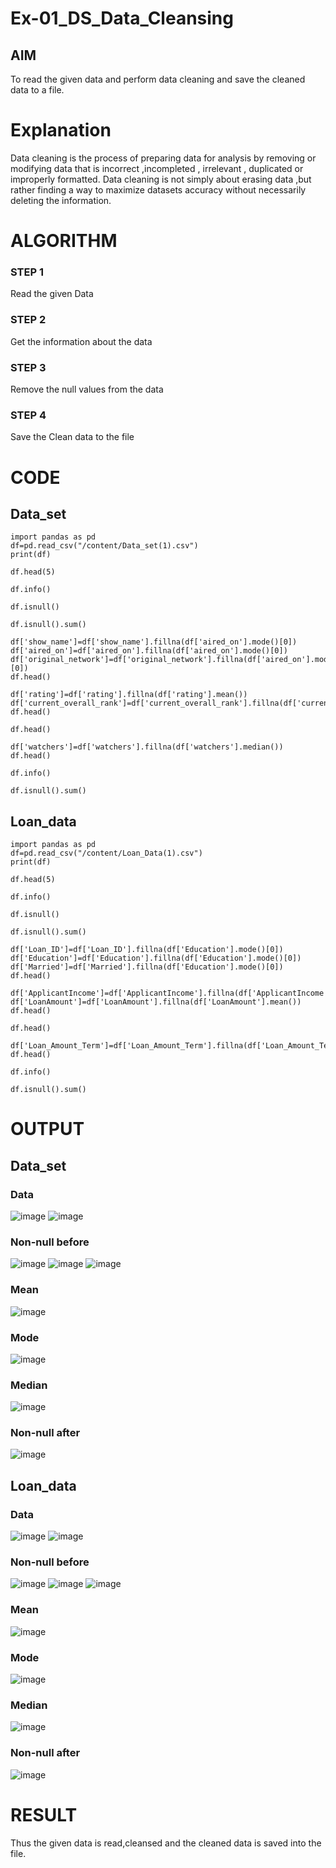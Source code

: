 # Ex-01_DS_Data_Cleansing


## AIM
To read the given data and perform data cleaning and save the cleaned data to a file. 

# Explanation
Data cleaning is the process of preparing data for analysis by removing or modifying data that is incorrect ,incompleted , irrelevant , duplicated or improperly formatted. 
Data cleaning is not simply about erasing data ,but rather finding a way to maximize datasets accuracy without necessarily deleting the information. 

# ALGORITHM
### STEP 1
Read the given Data
### STEP 2
Get the information about the data
### STEP 3
Remove the null values from the data
### STEP 4
Save the Clean data to the file

# CODE 
## Data_set
```
import pandas as pd
df=pd.read_csv("/content/Data_set(1).csv")
print(df)

df.head(5)

df.info()

df.isnull()

df.isnull().sum()

df['show_name']=df['show_name'].fillna(df['aired_on'].mode()[0])
df['aired_on']=df['aired_on'].fillna(df['aired_on'].mode()[0])
df['original_network']=df['original_network'].fillna(df['aired_on'].mode()[0])
df.head()

df['rating']=df['rating'].fillna(df['rating'].mean())
df['current_overall_rank']=df['current_overall_rank'].fillna(df['current_overall_rank'].mean())
df.head()

df.head()

df['watchers']=df['watchers'].fillna(df['watchers'].median())
df.head()

df.info()

df.isnull().sum()
```
## Loan_data
```
import pandas as pd
df=pd.read_csv("/content/Loan_Data(1).csv")
print(df)

df.head(5)

df.info()

df.isnull()

df.isnull().sum()

df['Loan_ID']=df['Loan_ID'].fillna(df['Education'].mode()[0])
df['Education']=df['Education'].fillna(df['Education'].mode()[0])
df['Married']=df['Married'].fillna(df['Education'].mode()[0])
df.head()

df['ApplicantIncome']=df['ApplicantIncome'].fillna(df['ApplicantIncome'].mean())
df['LoanAmount']=df['LoanAmount'].fillna(df['LoanAmount'].mean())
df.head()

df.head()

df['Loan_Amount_Term']=df['Loan_Amount_Term'].fillna(df['Loan_Amount_Term'].median())
df.head()

df.info()

df.isnull().sum()
```

# OUTPUT
## Data_set
### Data
![image](https://github.com/vishnupriyaramesh17/ODD2023-Datascience-Ex01/assets/119393589/8c0c8618-cfba-44d1-8319-572ab4844622)
![image](https://github.com/vishnupriyaramesh17/ODD2023-Datascience-Ex01/assets/119393589/7771c4cf-4f42-426d-82a5-b612ac6822a7)

### Non-null before
![image](https://github.com/vishnupriyaramesh17/ODD2023-Datascience-Ex01/assets/119393589/c4da15c3-2d51-44d8-9417-4f7c7e4e7c9d)
![image](https://github.com/vishnupriyaramesh17/ODD2023-Datascience-Ex01/assets/119393589/2f393cb3-b1c0-4726-a85b-c80012d03d97)
![image](https://github.com/vishnupriyaramesh17/ODD2023-Datascience-Ex01/assets/119393589/4c78683d-de45-4bf4-9f5c-77c5dbc2245f)

### Mean
![image](https://github.com/vishnupriyaramesh17/ODD2023-Datascience-Ex01/assets/119393589/f2d14bb6-714f-4519-bd74-479f6a1e275c)

### Mode
![image](https://github.com/vishnupriyaramesh17/ODD2023-Datascience-Ex01/assets/119393589/8132d5a4-0295-41c1-84b1-cfb7916978ee)

### Median
![image](https://github.com/vishnupriyaramesh17/ODD2023-Datascience-Ex01/assets/119393589/a6e735b2-5293-4f29-8425-6595840c822b)

### Non-null after
![image](https://github.com/vishnupriyaramesh17/ODD2023-Datascience-Ex01/assets/119393589/b4bdacff-dfa7-4102-862e-c2dd70de4e43)

## Loan_data
### Data
![image](https://github.com/vishnupriyaramesh17/ODD2023-Datascience-Ex01/assets/119393589/88eb71b7-56b5-4242-9ee3-0aa0b30b07d6)
![image](https://github.com/vishnupriyaramesh17/ODD2023-Datascience-Ex01/assets/119393589/bc5b25f3-2547-41ef-a986-ff9291138398)

### Non-null before
![image](https://github.com/vishnupriyaramesh17/ODD2023-Datascience-Ex01/assets/119393589/d20ca2fc-23b0-4730-be2a-3c2acdac17e7)
![image](https://github.com/vishnupriyaramesh17/ODD2023-Datascience-Ex01/assets/119393589/d7bc73e5-82f9-45a6-b5fb-e194806c0ee7)
![image](https://github.com/vishnupriyaramesh17/ODD2023-Datascience-Ex01/assets/119393589/8a1dffd2-528b-4a92-b9ae-6b7c790a7503)

### Mean
![image](https://github.com/vishnupriyaramesh17/ODD2023-Datascience-Ex01/assets/119393589/21bc5f10-9230-4b9c-af10-3b5d1fe03840)

### Mode
![image](https://github.com/vishnupriyaramesh17/ODD2023-Datascience-Ex01/assets/119393589/8cdad450-c513-4748-af10-b5c984638c93)

### Median
![image](https://github.com/vishnupriyaramesh17/ODD2023-Datascience-Ex01/assets/119393589/aca1bf4c-1fb7-4d45-bffc-239e3a67b29f)

### Non-null after
![image](https://github.com/vishnupriyaramesh17/ODD2023-Datascience-Ex01/assets/119393589/bb81d062-67e1-4662-a093-e1662c4d8a9c)

# RESULT
Thus the given data is read,cleansed and the cleaned data is saved into the file.






